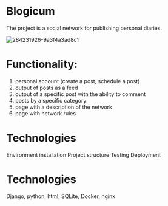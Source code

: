 # Blogicum



The project is a social network for publishing personal diaries.

![284231926-9a3f4a3ad8c1](https://github.com/user-attachments/assets/e8d74d03-5288-4c20-b605-4a26b06a4df1)

# Functionality:

1. personal account (create a post, schedule a post)
2. output of posts as a feed
3. output of a specific post with the ability to comment
4. posts by a specific category
5. page with a description of the network
6. page with network rules

# Technologies
Environment installation
Project structure
Testing
Deployment

# Technologies
Django, python, html, SQLite, Docker, nginx
